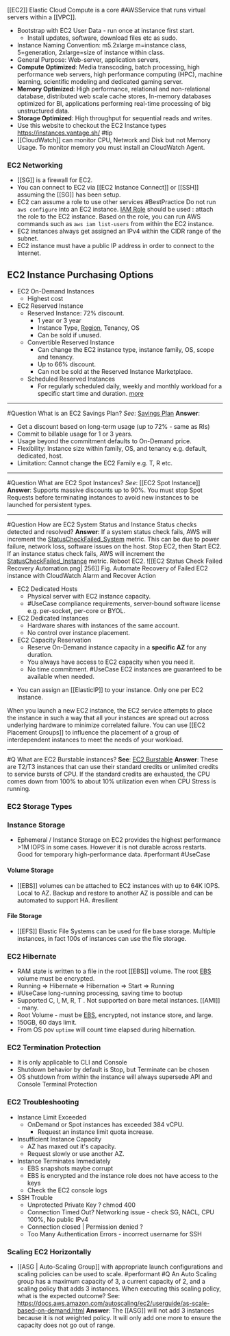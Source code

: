  [[EC2]]  Elastic Cloud Compute is a core #AWSService that runs virtual servers within a [[VPC]].
* Bootstrap with EC2 User Data - run once at instance first start.
	* Install updates, software, download files etc as sudo.
* Instance Naming Convention: m5.2xlarge m=instance class, 5=generation, 2xlarge=size of instance within class.
* General Purpose: Web-server, application servers, 
* **Compute Optimized**: Media transcoding, batch processing, high performance web servers, high performance computing (HPC), machine learning, scientific modeling and dedicated gaming server.
* **Memory Optimized**: High performance, relational and non-relational database, distributed web scale cache stores, In-memory databases optimized for BI, applications performing real-time processing of big unstructured data.
* **Storage Optimized**: High throughput for sequential reads and writes. 
* Use this website to checkout the EC2 Instance types https://instances.vantage.sh/ #tip 
* [[CloudWatch]] can monitor CPU, Network and Disk but not Memory Usage. To monitor memory you must install an CloudWatch Agent.

### EC2 Networking

- [[SG]] is a firewall for EC2. 
- You can connect to EC2 via [[EC2 Instance Connect]] or [[SSH]] assuming the [[SG]] has been setup.
- EC2 can assume a role to use other services #BestPractice Do not run `aws configure` into an EC2 instance. [IAM Role](IAM#IAM%20Role) should be used : attach the role to the EC2 instance. Based on the role, you can run AWS commands such as `aws iam list-users` from within the EC2 instance.
- EC2 instances always get assigned an IPv4 within the CIDR range of the subnet.
- EC2 instance must have a public IP address in order to connect to the Internet.

## EC2 Instance Purchasing Options
* EC2 On-Demand Instances
	* Highest cost
* EC2 Reserved Instance
	* Reserved Instance: 72% discount. 
		* 1 year or 3 year
		* Instance Type, [Region](Region.md), Tenancy, OS
		* Can be sold if unused.
	* Convertible Reserved Instance
		* Can change the EC2 instance type, instance family, OS, scope and tenancy.
		* Up to 66% discount.
		* Can not be sold at the Reserved Instance Marketplace.
	* Scheduled Reserved Instances
		* For regularly scheduled daily, weekly and monthly workload for a specific start time and duration. [more](https://docs.aws.amazon.com/AWSEC2/latest/UserGuide/ec2-scheduled-instances.html)

---
#Question  What is an EC2 Savings Plan?
*See*: [Savings Plan](https://aws.amazon.com/savingsplans/)
**Answer**: 
* Get a discount based on long-term usage (up to 72% - same as RIs)
* Commit to billable usage for 1 or 3 years.
* Usage beyond the commitment defaults to On-Demand price.
* Flexibility: Instance size within family, OS, and tenancy e.g. default, dedicated, host.
* Limitation: Cannot change the EC2 Family e.g. T, R etc.

---
#Question  What are EC2 Spot Instances?
*See*:  [[EC2 Spot Instance]] 
**Answer**: Supports massive discounts up to 90%. You must stop Spot Requests before terminating instances to avoid new instances to be launched for persistent types.

---
#Question How are EC2 System Status and Instance Status checks detected and resolved?
**Answer**: 
If a system status check fails, AWS will increment the [StatusCheckFailed_System](https://docs.aws.amazon.com/AWSEC2/latest/UserGuide/viewing_metrics_with_cloudwatch.html#status-check-metrics) metric. This can be due to power failure, network loss, software issues on the host. Stop EC2, then Start EC2.
If an instance status check fails, AWS will increment the [StatusCheckFailed_Instance](https://docs.aws.amazon.com/AWSEC2/latest/UserGuide/viewing_metrics_with_cloudwatch.html#status-check-metrics) metric. Reboot EC2.
![[EC2 Status Check Failed Recovery Automation.png| 256]]
Fig. Automate Recovery of Failed EC2 instance with CloudWatch Alarm and Recover Action

* EC2 Dedicated Hosts
	* Physical server with EC2 instance capacity.
	* #UseCase compliance requirements, server-bound software license e.g. per-socket, per-core or BYOL.
* EC2 Dedicated Instances
	* Hardware shares with instances of the same account.
	* No control over instance placement.
* EC2 Capacity Reservation
	* Reserve On-Demand instance capacity in a **specific AZ** for any duration.
	* You always have access to EC2 capacity when you need it.
	* No time commitment.
	#UseCase EC2 instances are guaranteed to be available when needed.

- You can assign an [[ElasticIP]] to your instance. Only one per EC2 instance.

When you launch a new EC2 instance, the EC2 service attempts to place the instance in such a way that all your instances are spread out across underlying hardware to minimize correlated failure. You can use [[EC2 Placement Groups]] to influence the placement of a group of interdependent instances to meet the needs of your workload. 

---

#Q What are EC2 Burstable instances?
**See**: [EC2 Burstable](https://docs.aws.amazon.com/AWSEC2/latest/UserGuide/burstable-performance-instances-unlimited-mode.html?icmpid=docs_ec2_console)
**Answer**: These are T2/T3 instances that can use their standard credits or unlimited credits to service bursts of CPU. If the standard credits are exhausted, the CPU comes down from 100% to about 10% utilization even when CPU Stress is running.

### EC2 Storage Types
### Instance Storage
- Ephemeral / Instance Storage on EC2 provides the highest performance >1M IOPS in some cases. However it is not durable across restarts. Good for temporary high-performance data. #performant  #UseCase 
#### Volume Storage
- [[EBS]] volumes can be attached to EC2 instances with up to 64K IOPS. Local to AZ. Backup and restore to another AZ is possible and can be automated to support HA. #resilient 
#### File Storage
- [[EFS]] Elastic File Systems can be used for file base storage. Multiple instances, in fact 100s of instances can use the file storage.

### EC2 Hibernate
* RAM state is written to a file in the root [[EBS]] volume. The root [EBS](EBS.md) volume must be encrypted. 
* Running => Hibernate => Hibernation => Start => Running
* #UseCase long-running processing, saving time to bootup
* Supported C, I, M, R, T . Not supported on bare metal instances. [[AMI]] - many.
* Root Volume - must be [EBS](EBS.md), encrypted, not instance store, and large. 
* 150GB, 60 days limit.
* From OS pov `uptime` will count time elapsed during hibernation.

### EC2 Termination Protection
- It is only applicable to CLI and Console
- Shutdown behavior by default is Stop, but Terminate can be chosen
- OS shutdown from within the instance will always supersede API and Console Terminal Protection

### EC2  Troubleshooting

- Instance Limit Exceeded
	- OnDemand or Spot instances has exceeded 384 vCPU. 
		- Request an instance limit quota increase.
- Insufficient Instance Capacity
	- AZ has maxed out it's capacity.
	- Request slowly or use another AZ.
- Instance Terminates Immediately
	- EBS snapshots maybe corrupt
	- EBS is encrypted and the instance role does not have access to the keys 
	- Check the EC2 console logs
- SSH Trouble
	- Unprotected Private Key ? chmod 400
	- Connection Timed Out? Networking issue - check SG, NACL, CPU 100%, No public IPv4
	- Connection closed | Permission denied ? 
	- Too Many Authentication Errors - incorrect username for SSH

### Scaling EC2 Horizontally
- [[ASG | Auto-Scaling Group]] with appropriate launch configurations and scaling policies can be used to scale. #performant 
#Q An Auto Scaling group has a maximum capacity of 3, a current capacity of 2, and a scaling policy that adds 3 instances. When executing this scaling policy, what is the expected outcome?
See: https://docs.aws.amazon.com/autoscaling/ec2/userguide/as-scale-based-on-demand.html
**Answer**: The [[ASG]] will not add 3 instances because it is not weighted policy. It will only add one more to ensure the capacity does not go out of range.